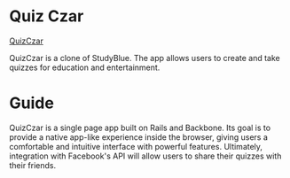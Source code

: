 # Quiz Czar

[QuizCzar][link]

[link]: http://quizczar.io

QuizCzar is a clone of StudyBlue. The app allows users to create  and take quizzes for education and entertainment.

# Guide
QuizCzar is a single page app built on Rails and Backbone. Its goal is to provide a native app-like experience inside the browser, giving users a comfortable and intuitive interface with  powerful features. Ultimately, integration with Facebook's API will allow users to share their quizzes with their friends.
